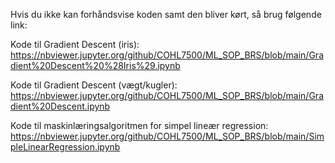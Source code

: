 Hvis du ikke kan forhåndsvise koden samt den bliver kørt, så brug følgende link:

Kode til Gradient Descent (iris):
https://nbviewer.jupyter.org/github/COHL7500/ML_SOP_BRS/blob/main/Gradient%20Descent%20%28Iris%29.ipynb

Kode til Gradient Descent (vægt/kugler):
https://nbviewer.jupyter.org/github/COHL7500/ML_SOP_BRS/blob/main/Gradient%20Descent.ipynb

Kode til maskinlæringsalgoritmen for simpel lineær regression: 
https://nbviewer.jupyter.org/github/COHL7500/ML_SOP_BRS/blob/main/SimpleLinearRegression.ipynb
